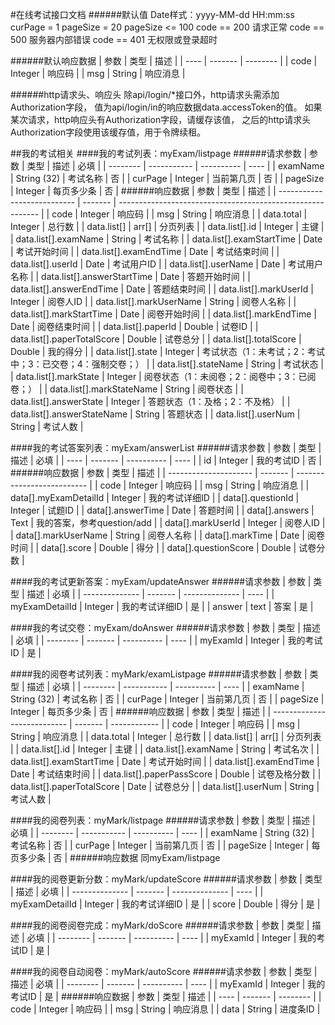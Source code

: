 #在线考试接口文档
######默认值
Date样式：yyyy-MM-dd HH:mm:ss
curPage = 1
pageSize = 20
pageSize <= 100
code == 200 请求正常
code == 500 服务器内部错误
code == 401 无权限或登录超时

######默认响应数据
| 参数 | 类型    | 描述     |
| ---- | ------- | -------- |
| code | Integer | 响应码   |
| msg  | String  | 响应消息 |

######http请求头、响应头
除api/login/*接口外，http请求头需添加Authorization字段，
值为api/login/in的响应数据data.accessToken的值。
如果某次请求，http响应头有Authorization字段，请缓存该值，
之后的http请求头Authorization字段使用该缓存值，用于令牌续租。

##我的考试相关
####我的考试列表：myExam/listpage
######请求参数
| 参数     | 类型        | 描述       | 必填 |
| -------- | ----------- | ---------- | ---- |
| examName | String (32) | 考试名称   | 否   |
| curPage  | Integer     | 当前第几页 | 否   |
| pageSize | Integer     | 每页多少条 | 否   |
######响应数据
| 参数                        | 类型    | 描述                                                       |
| --------------------------- | ------- | ---------------------------------------------------------- |
| code                        | Integer | 响应码                                                     |
| msg                         | String  | 响应消息                                                   |
| data.total                  | Integer | 总行数                                                     |
| data.list[]                 | arr[]   | 分页列表                                                   |
| data.list[].id              | Integer | 主键                                                       |
| data.list[].examName        | String  | 考试名称                                                   |
| data.list[].examStartTime   | Date    | 考试开始时间                                               |
| data.list[].examEndTime     | Date    | 考试结束时间                                               |
| data.list[].userId          | Date    | 考试用户ID                                                 |
| data.list[].userName        | Date    | 考试用户名称                                               |
| data.list[].answerStartTime | Date    | 答题开始时间                                               |
| data.list[].answerEndTime   | Date    | 答题结束时间                                               |
| data.list[].markUserId      | Integer | 阅卷人ID                                                   |
| data.list[].markUserName    | String  | 阅卷人名称                                                 |
| data.list[].markStartTime   | Date    | 阅卷开始时间                                               |
| data.list[].markEndTime     | Date    | 阅卷结束时间                                               |
| data.list[].paperId         | Double  | 试卷ID                                                     |
| data.list[].paperTotalScore | Double  | 试卷总分                                                   |
| data.list[].totalScore      | Double  | 我的得分                                                   |
| data.list[].state           | Integer | 考试状态（1：未考试；2：考试中；3：已交卷；4：强制交卷；） |
| data.list[].stateName       | String  | 考试状态                                                   |
| data.list[].markState       | Integer | 阅卷状态（1：未阅卷；2：阅卷中；3：已阅卷；）              |
| data.list[].markStateName   | String  | 阅卷状态                                                   |
| data.list[].answerState     | Integer | 答题状态（1：及格；2：不及格）                             |
| data.list[].answerStateName | String  | 答题状态                                                   |
| data.list[].userNum         | String  | 考试人数                                                   |

####我的考试答案列表：myExam/answerList
######请求参数
| 参数 | 类型    | 描述       | 必填 |
| ---- | ------- | ---------- | ---- |
| id   | Integer | 我的考试ID | 否   |
######响应数据
| 参数                  | 类型    | 描述                       |
| --------------------- | ------- | -------------------------- |
| code                  | Integer | 响应码                     |
| msg                   | String  | 响应消息                   |
| data[].myExamDetailId | Integer | 我的考试详细ID             |
| data[].questionId     | Integer | 试题ID                     |
| data[].answerTime     | Date    | 答题时间                   |
| data[].answers        | Text    | 我的答案，参考question/add |
| data[].markUserId     | Integer | 阅卷人ID                   |
| data[].markUserName   | String  | 阅卷人名称                 |
| data[].markTime       | Date    | 阅卷时间                   |
| data[].score          | Double  | 得分                       |
| data[].questionScore  | Double  | 试卷分数                   |

####我的考试更新答案：myExam/updateAnswer
######请求参数
| 参数           | 类型    | 描述           | 必填 |
| -------------- | ------- | -------------- | ---- |
| myExamDetailId | Integer | 我的考试详细ID | 是   |
| answer         | text    | 答案           | 是   |

####我的考试交卷：myExam/doAnswer
######请求参数
| 参数     | 类型    | 描述       | 必填 |
| -------- | ------- | ---------- | ---- |
| myExamId | Integer | 我的考试ID | 是   |

####我的阅卷考试列表：myMark/examListpage
######请求参数
| 参数     | 类型        | 描述       | 必填 |
| -------- | ----------- | ---------- | ---- |
| examName | String (32) | 考试名称   | 否   |
| curPage  | Integer     | 当前第几页 | 否   |
| pageSize | Integer     | 每页多少条 | 否   |
######响应数据
| 参数                        | 类型    | 描述         |
| --------------------------- | ------- | ------------ |
| code                        | Integer | 响应码       |
| msg                         | String  | 响应消息     |
| data.total                  | Integer | 总行数       |
| data.list[]                 | arr[]   | 分页列表     |
| data.list[].id              | Integer | 主键         |
| data.list[].examName        | String  | 考试名次     |
| data.list[].examStartTime   | Date    | 考试开始时间 |
| data.list[].examEndTime     | Date    | 考试结束时间 |
| data.list[].paperPassScore  | Double  | 试卷及格分数 |
| data.list[].paperTotalScore | Date    | 试卷总分     |
| data.list[].userNum         | String  | 考试人数     |

####我的阅卷列表：myMark/listpage
######请求参数
| 参数     | 类型        | 描述       | 必填 |
| -------- | ----------- | ---------- | ---- |
| examName | String (32) | 考试名称   | 否   |
| curPage  | Integer     | 当前第几页 | 否   |
| pageSize | Integer     | 每页多少条 | 否   |
######响应数据
同myExam/listpage

####我的阅卷更新分数：myMark/updateScore
######请求参数
| 参数           | 类型    | 描述           | 必填 |
| -------------- | ------- | -------------- | ---- |
| myExamDetailId | Integer | 我的考试详细ID | 是   |
| score          | Double  | 得分           | 是   |

####我的阅卷阅卷完成：myMark/doScore
######请求参数
| 参数     | 类型    | 描述       | 必填 |
| -------- | ------- | ---------- | ---- |
| myExamId | Integer | 我的考试ID | 是   |

####我的阅卷自动阅卷：myMark/autoScore
######请求参数
| 参数     | 类型    | 描述       | 必填 |
| -------- | ------- | ---------- | ---- |
| myExamId | Integer | 我的考试ID | 是   |
######响应数据
| 参数 | 类型    | 描述     |
| ---- | ------- | -------- |
| code | Integer | 响应码   |
| msg  | String  | 响应消息 |
| data | String  | 进度条ID |




